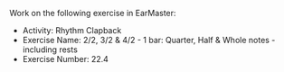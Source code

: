 Work on the following exercise in EarMaster:
- Activity: Rhythm Clapback
- Exercise Name: 2/2, 3/2 & 4/2 - 1 bar: Quarter, Half & Whole notes - including rests
- Exercise Number: 22.4
